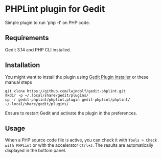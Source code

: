 PHPLint plugin for Gedit
========================

Simple plugin to run 'php -l' on PHP code.

Requirements
------------

Gedit 3.14 and PHP CLI installed.

Installation
------------

You might want to install the plugin using [Gedit Plugin Installer](https://github.com/lwindolf/gedit-plugininstaller) or these manual steps

    git clone https://github.com/lwindolf/gedit-phplint.git
    mkdir -p ~/.local/share/gedit/plugins/
    cp -r gedit-phplint/phplint.plugin gedit-phplint/phplint/ ~/.local/share/gedit/plugins/

Ensure to restart Gedit and activate the plugin in the preferences.

Usage
-----

When a PHP source code file is active, you can check it with `Tools > Check with PHPLint` or with the accelerator `Ctrl+J`. The results are automatically displayed in the bottom panel.
